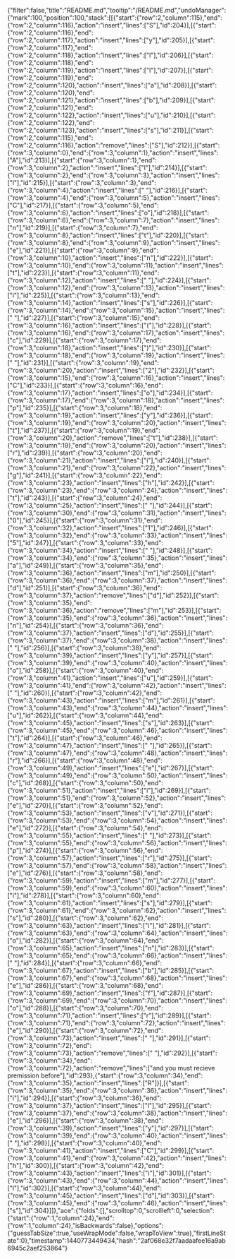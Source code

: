 {"filter":false,"title":"README.md","tooltip":"/README.md","undoManager":{"mark":100,"position":100,"stack":[[{"start":{"row":2,"column":115},"end":{"row":2,"column":116},"action":"insert","lines":["S"],"id":204}],[{"start":{"row":2,"column":116},"end":{"row":2,"column":117},"action":"insert","lines":["y"],"id":205}],[{"start":{"row":2,"column":117},"end":{"row":2,"column":118},"action":"insert","lines":["l"],"id":206}],[{"start":{"row":2,"column":118},"end":{"row":2,"column":119},"action":"insert","lines":["l"],"id":207}],[{"start":{"row":2,"column":119},"end":{"row":2,"column":120},"action":"insert","lines":["a"],"id":208}],[{"start":{"row":2,"column":120},"end":{"row":2,"column":121},"action":"insert","lines":["b"],"id":209}],[{"start":{"row":2,"column":121},"end":{"row":2,"column":122},"action":"insert","lines":["u"],"id":210}],[{"start":{"row":2,"column":122},"end":{"row":2,"column":123},"action":"insert","lines":["s"],"id":211}],[{"start":{"row":2,"column":115},"end":{"row":2,"column":116},"action":"remove","lines":["S"],"id":212}],[{"start":{"row":3,"column":0},"end":{"row":3,"column":1},"action":"insert","lines":["A"],"id":213}],[{"start":{"row":3,"column":1},"end":{"row":3,"column":2},"action":"insert","lines":["l"],"id":214}],[{"start":{"row":3,"column":2},"end":{"row":3,"column":3},"action":"insert","lines":["l"],"id":215}],[{"start":{"row":3,"column":3},"end":{"row":3,"column":4},"action":"insert","lines":[" "],"id":216}],[{"start":{"row":3,"column":4},"end":{"row":3,"column":5},"action":"insert","lines":["C"],"id":217}],[{"start":{"row":3,"column":5},"end":{"row":3,"column":6},"action":"insert","lines":["o"],"id":218}],[{"start":{"row":3,"column":6},"end":{"row":3,"column":7},"action":"insert","lines":["n"],"id":219}],[{"start":{"row":3,"column":7},"end":{"row":3,"column":8},"action":"insert","lines":["t"],"id":220}],[{"start":{"row":3,"column":8},"end":{"row":3,"column":9},"action":"insert","lines":["e"],"id":221}],[{"start":{"row":3,"column":9},"end":{"row":3,"column":10},"action":"insert","lines":["n"],"id":222}],[{"start":{"row":3,"column":10},"end":{"row":3,"column":11},"action":"insert","lines":["t"],"id":223}],[{"start":{"row":3,"column":11},"end":{"row":3,"column":12},"action":"insert","lines":[" "],"id":224}],[{"start":{"row":3,"column":12},"end":{"row":3,"column":13},"action":"insert","lines":["i"],"id":225}],[{"start":{"row":3,"column":13},"end":{"row":3,"column":14},"action":"insert","lines":["s"],"id":226}],[{"start":{"row":3,"column":14},"end":{"row":3,"column":15},"action":"insert","lines":[" "],"id":227}],[{"start":{"row":3,"column":15},"end":{"row":3,"column":16},"action":"insert","lines":["("],"id":228}],[{"start":{"row":3,"column":16},"end":{"row":3,"column":17},"action":"insert","lines":["c"],"id":229}],[{"start":{"row":3,"column":17},"end":{"row":3,"column":18},"action":"insert","lines":[")"],"id":230}],[{"start":{"row":3,"column":18},"end":{"row":3,"column":19},"action":"insert","lines":[" "],"id":231}],[{"start":{"row":3,"column":19},"end":{"row":3,"column":20},"action":"insert","lines":["2"],"id":232}],[{"start":{"row":3,"column":15},"end":{"row":3,"column":16},"action":"insert","lines":["C"],"id":233}],[{"start":{"row":3,"column":16},"end":{"row":3,"column":17},"action":"insert","lines":["o"],"id":234}],[{"start":{"row":3,"column":17},"end":{"row":3,"column":18},"action":"insert","lines":["p"],"id":235}],[{"start":{"row":3,"column":18},"end":{"row":3,"column":19},"action":"insert","lines":["y"],"id":236}],[{"start":{"row":3,"column":19},"end":{"row":3,"column":20},"action":"insert","lines":["t"],"id":237}],[{"start":{"row":3,"column":19},"end":{"row":3,"column":20},"action":"remove","lines":["t"],"id":238}],[{"start":{"row":3,"column":19},"end":{"row":3,"column":20},"action":"insert","lines":["r"],"id":239}],[{"start":{"row":3,"column":20},"end":{"row":3,"column":21},"action":"insert","lines":["i"],"id":240}],[{"start":{"row":3,"column":21},"end":{"row":3,"column":22},"action":"insert","lines":["g"],"id":241}],[{"start":{"row":3,"column":22},"end":{"row":3,"column":23},"action":"insert","lines":["h"],"id":242}],[{"start":{"row":3,"column":23},"end":{"row":3,"column":24},"action":"insert","lines":["t"],"id":243}],[{"start":{"row":3,"column":24},"end":{"row":3,"column":25},"action":"insert","lines":[" "],"id":244}],[{"start":{"row":3,"column":30},"end":{"row":3,"column":31},"action":"insert","lines":["0"],"id":245}],[{"start":{"row":3,"column":31},"end":{"row":3,"column":32},"action":"insert","lines":["1"],"id":246}],[{"start":{"row":3,"column":32},"end":{"row":3,"column":33},"action":"insert","lines":["5"],"id":247}],[{"start":{"row":3,"column":33},"end":{"row":3,"column":34},"action":"insert","lines":[" "],"id":248}],[{"start":{"row":3,"column":34},"end":{"row":3,"column":35},"action":"insert","lines":["a"],"id":249}],[{"start":{"row":3,"column":35},"end":{"row":3,"column":36},"action":"insert","lines":["m"],"id":250}],[{"start":{"row":3,"column":36},"end":{"row":3,"column":37},"action":"insert","lines":["d"],"id":251}],[{"start":{"row":3,"column":36},"end":{"row":3,"column":37},"action":"remove","lines":["d"],"id":252}],[{"start":{"row":3,"column":35},"end":{"row":3,"column":36},"action":"remove","lines":["m"],"id":253}],[{"start":{"row":3,"column":35},"end":{"row":3,"column":36},"action":"insert","lines":["n"],"id":254}],[{"start":{"row":3,"column":36},"end":{"row":3,"column":37},"action":"insert","lines":["d"],"id":255}],[{"start":{"row":3,"column":37},"end":{"row":3,"column":38},"action":"insert","lines":[" "],"id":256}],[{"start":{"row":3,"column":38},"end":{"row":3,"column":39},"action":"insert","lines":["y"],"id":257}],[{"start":{"row":3,"column":39},"end":{"row":3,"column":40},"action":"insert","lines":["o"],"id":258}],[{"start":{"row":3,"column":40},"end":{"row":3,"column":41},"action":"insert","lines":["u"],"id":259}],[{"start":{"row":3,"column":41},"end":{"row":3,"column":42},"action":"insert","lines":[" "],"id":260}],[{"start":{"row":3,"column":42},"end":{"row":3,"column":43},"action":"insert","lines":["m"],"id":261}],[{"start":{"row":3,"column":43},"end":{"row":3,"column":44},"action":"insert","lines":["u"],"id":262}],[{"start":{"row":3,"column":44},"end":{"row":3,"column":45},"action":"insert","lines":["s"],"id":263}],[{"start":{"row":3,"column":45},"end":{"row":3,"column":46},"action":"insert","lines":["t"],"id":264}],[{"start":{"row":3,"column":46},"end":{"row":3,"column":47},"action":"insert","lines":[" "],"id":265}],[{"start":{"row":3,"column":47},"end":{"row":3,"column":48},"action":"insert","lines":["r"],"id":266}],[{"start":{"row":3,"column":48},"end":{"row":3,"column":49},"action":"insert","lines":["e"],"id":267}],[{"start":{"row":3,"column":49},"end":{"row":3,"column":50},"action":"insert","lines":["c"],"id":268}],[{"start":{"row":3,"column":50},"end":{"row":3,"column":51},"action":"insert","lines":["i"],"id":269}],[{"start":{"row":3,"column":51},"end":{"row":3,"column":52},"action":"insert","lines":["e"],"id":270}],[{"start":{"row":3,"column":52},"end":{"row":3,"column":53},"action":"insert","lines":["v"],"id":271}],[{"start":{"row":3,"column":53},"end":{"row":3,"column":54},"action":"insert","lines":["e"],"id":272}],[{"start":{"row":3,"column":54},"end":{"row":3,"column":55},"action":"insert","lines":[" "],"id":273}],[{"start":{"row":3,"column":55},"end":{"row":3,"column":56},"action":"insert","lines":["p"],"id":274}],[{"start":{"row":3,"column":56},"end":{"row":3,"column":57},"action":"insert","lines":["r"],"id":275}],[{"start":{"row":3,"column":57},"end":{"row":3,"column":58},"action":"insert","lines":["e"],"id":276}],[{"start":{"row":3,"column":58},"end":{"row":3,"column":59},"action":"insert","lines":["m"],"id":277}],[{"start":{"row":3,"column":59},"end":{"row":3,"column":60},"action":"insert","lines":["i"],"id":278}],[{"start":{"row":3,"column":60},"end":{"row":3,"column":61},"action":"insert","lines":["s"],"id":279}],[{"start":{"row":3,"column":61},"end":{"row":3,"column":62},"action":"insert","lines":["s"],"id":280}],[{"start":{"row":3,"column":62},"end":{"row":3,"column":63},"action":"insert","lines":["i"],"id":281}],[{"start":{"row":3,"column":63},"end":{"row":3,"column":64},"action":"insert","lines":["o"],"id":282}],[{"start":{"row":3,"column":64},"end":{"row":3,"column":65},"action":"insert","lines":["n"],"id":283}],[{"start":{"row":3,"column":65},"end":{"row":3,"column":66},"action":"insert","lines":[" "],"id":284}],[{"start":{"row":3,"column":66},"end":{"row":3,"column":67},"action":"insert","lines":["b"],"id":285}],[{"start":{"row":3,"column":67},"end":{"row":3,"column":68},"action":"insert","lines":["e"],"id":286}],[{"start":{"row":3,"column":68},"end":{"row":3,"column":69},"action":"insert","lines":["f"],"id":287}],[{"start":{"row":3,"column":69},"end":{"row":3,"column":70},"action":"insert","lines":["o"],"id":288}],[{"start":{"row":3,"column":70},"end":{"row":3,"column":71},"action":"insert","lines":["r"],"id":289}],[{"start":{"row":3,"column":71},"end":{"row":3,"column":72},"action":"insert","lines":["e"],"id":290}],[{"start":{"row":3,"column":72},"end":{"row":3,"column":73},"action":"insert","lines":[" "],"id":291}],[{"start":{"row":3,"column":72},"end":{"row":3,"column":73},"action":"remove","lines":[" "],"id":292}],[{"start":{"row":3,"column":34},"end":{"row":3,"column":72},"action":"remove","lines":["and you must recieve premission before"],"id":293},{"start":{"row":3,"column":34},"end":{"row":3,"column":35},"action":"insert","lines":["R"]}],[{"start":{"row":3,"column":35},"end":{"row":3,"column":36},"action":"insert","lines":["i"],"id":294}],[{"start":{"row":3,"column":36},"end":{"row":3,"column":37},"action":"insert","lines":["l"],"id":295}],[{"start":{"row":3,"column":37},"end":{"row":3,"column":38},"action":"insert","lines":["e"],"id":296}],[{"start":{"row":3,"column":38},"end":{"row":3,"column":39},"action":"insert","lines":["y"],"id":297}],[{"start":{"row":3,"column":39},"end":{"row":3,"column":40},"action":"insert","lines":[" "],"id":298}],[{"start":{"row":3,"column":40},"end":{"row":3,"column":41},"action":"insert","lines":["C"],"id":299}],[{"start":{"row":3,"column":41},"end":{"row":3,"column":42},"action":"insert","lines":["h"],"id":300}],[{"start":{"row":3,"column":42},"end":{"row":3,"column":43},"action":"insert","lines":["i"],"id":301}],[{"start":{"row":3,"column":43},"end":{"row":3,"column":44},"action":"insert","lines":["l"],"id":302}],[{"start":{"row":3,"column":44},"end":{"row":3,"column":45},"action":"insert","lines":["d"],"id":303}],[{"start":{"row":3,"column":45},"end":{"row":3,"column":46},"action":"insert","lines":["s"],"id":304}]]},"ace":{"folds":[],"scrolltop":0,"scrollleft":0,"selection":{"start":{"row":1,"column":24},"end":{"row":1,"column":24},"isBackwards":false},"options":{"guessTabSize":true,"useWrapMode":false,"wrapToView":true},"firstLineState":0},"timestamp":1440773449434,"hash":"2af068e32f7aadaafee16a9ab6945c2aef253864"}